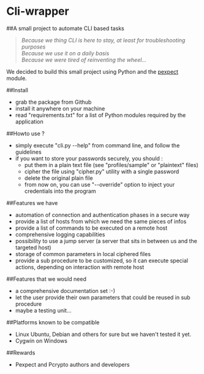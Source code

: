 # Cli-wrapper 
##A small project to automate CLI based tasks

>_Because we thing CLI is here to stay, at least for troubleshooting purposes_  
>_Because we use it on a daily basis_  
>_Because we were tired of reinventing the wheel..._  

We decided to build this small project using Python and the [pexpect](https://pexpect.readthedocs.org/en/stable/) module. 

##Install
- grab the package from Github
- install it anywhere on your machine
- read "requirements.txt" for a list of Python modules required by the application

##Howto use ?
- simply execute "cli.py --help" from command line, and follow the guidelines
- if you want to store your passwords securely, you should : 
  - put them in a plain text file (see "profiles/sample" or "plaintext" files)
  - cipher the file using "cipher.py" utility with a single password
  - delete the original plain file
  - from now on, you can use "--override" option to inject your credentials into the program

##Features we have
- automation of connection and authentication phases in a secure way
- provide a list of hosts from which we need the same pieces of infos
- provide a list of commands to be executed on a remote host
- comprehensive logging capabilities
- possibility to use a jump server (a server that sits in between us and the targeted host)
- storage of common parameters in local ciphered files
- provide a sub procedure to be customized, so it can execute special actions, depending on interaction with remote host 

##Features that we would need
- a comprehensive documentation set :-)
- let the user provide their own parameters that could be reused in sub procedure
- maybe a testing unit...

##Platforms known to be compatible
- Linux Ubuntu, Debian and others for sure but we haven't tested it yet. 
- Cygwin on Windows

##Rewards
- Pexpect and Pcrypto authors and developers
